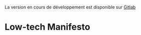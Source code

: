 La version en cours de développement est disponible sur [Gitlab](https://gitlab.com/pikselkraft/low-tech-manifesto)

# Low-tech Manifesto

